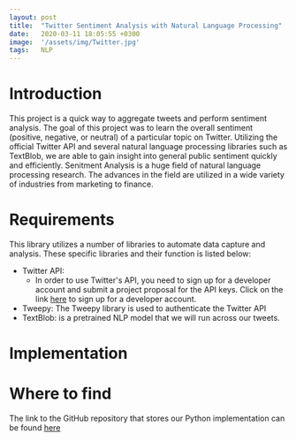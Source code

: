 ```yaml
---
layout: post
title:  "Twitter Sentiment Analysis with Natural Language Processing"
date:   2020-03-11 18:05:55 +0300
image:  '/assets/img/Twitter.jpg'
tags:   NLP
---
```

# Introduction
This project is a quick way to aggregate tweets and perform sentiment analysis. The goal of this project was to learn the overall sentiment (positive, negative, or neutral) of a particular topic on Twitter. Utilizing the official Twitter API and several natural language processing libraries such as TextBlob, we are able to gain insight into general public sentiment quickly and efficiently. Senitment Analysis is a huge field of natural language processing research. The advances in the field are utilized in a wide variety of industries from marketing to finance. 

# Requirements
This library utilizes a number of libraries to automate data capture and analysis. These specific libraries and their function is listed below:
* Twitter API:
  * In order to use Twitter's API, you need to sign up for a developer account and submit a project proposal for the API keys. Click on the link [here](https://developer.twitter.com/en) to sign up for a developer account.
* Tweepy: The Tweepy library is used to authenticate the Twitter API
* TextBlob: is a pretrained NLP model that we will run across our tweets. 

# Implementation



# Where to find
The link to the GitHub repository that stores our Python implementation can be found [here](https://github.com/brodyu/twitter_sentiment_analysis)


